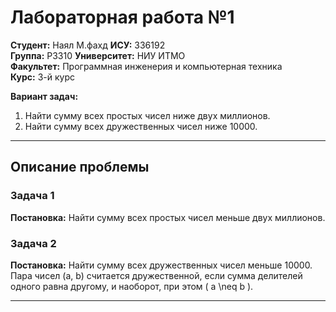 # Лабораторная работа №1

**Студент:** Наял М.фахд 
**ИСУ:** 336192  
**Группа:** P3310
**Университет:** НИУ ИТМО  
**Факультет:** Программная инженерия и компьютерная техника  
**Курс:** 3-й курс



**Вариант задач:**
1. Найти сумму всех простых чисел ниже двух миллионов.
2. Найти сумму всех дружественных чисел ниже 10000.


---


## Описание проблемы

### Задача 1
**Постановка:** Найти сумму всех простых чисел меньше двух миллионов.

### Задача 2
**Постановка:** Найти сумму всех дружественных чисел меньше 10000. Пара чисел (a, b) считается дружественной, если сумма делителей одного равна другому, и наоборот, при этом \( a \neq b \).

---
